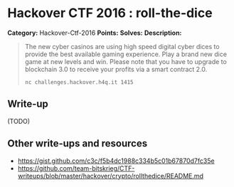 # Hackover CTF 2016 : roll-the-dice

**Category:** Hackover-Ctf-2016
**Points:**
**Solves:**
**Description:**

> The new cyber casinos are using high speed digital cyber dices to provide the best available gaming experience. Play a brand new dice game at new levels and win. Please note that you have to upgrade to blockchain 3.0 to receive your profits via a smart contract 2.0.
>
> `nc challenges.hackover.h4q.it 1415`

## Write-up

(TODO)

## Other write-ups and resources

* https://gist.github.com/c3c/f5b4dc1988c334b5c01b67870d7fc35e
* https://github.com/team-bitskrieg/CTF-writeups/blob/master/hackover/crypto/rollthedice/README.md
